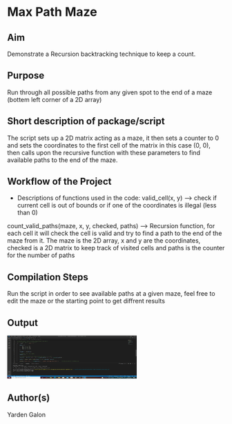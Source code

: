# Max Path Maze

## Aim

Demonstrate a Recursion backtracking technique to keep a count.

## Purpose

Run through all possible paths from any given spot to the end of a maze (bottem left corner of a 2D array)

## Short description of package/script

The script sets up a 2D matrix acting as a maze, it then sets a counter to 0 and sets the coordinates to the first cell of the matrix in this case (0, 0), then calls upon the recursive function with these parameters to find available paths to the end of the maze.

## Workflow of the Project

- Descriptions of functions used in the code: valid_cell(x, y) --> check if current cell is out of bounds or if one of the coordinates is illegal (less than 0)

count_valid_paths(maze, x, y, checked, paths) --> Recursion function, for each cell it will check the cell is valid and try to find a path to the end of the maze from it. The maze is the 2D array, x and y are the coordinates, checked is a 2D matrix to keep track of visited cells and paths is the counter for the number of paths

## Compilation Steps

Run the script in order to see available paths at a given maze, feel free to edit the maze or the starting point to get diffrent results

## Output

<img width = 300 height = 100 src="../Max Path Maze/Images/terminal_output.PNG">

## Author(s)

Yarden Galon
